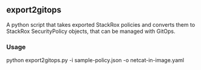 ## export2gitops

A python script that takes exported StackRox policies and converts them to StackRox SecurityPolicy objects, that can be managed with GitOps. 

### Usage
python export2gitops.py -i sample-policy.json -o netcat-in-image.yaml